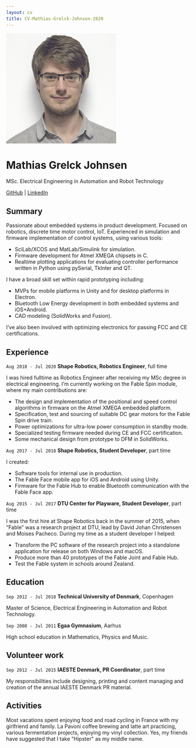 ```yaml
---
layout: cv
title: CV-Mathias-Grelck-Johnsen-2020
---
```


<div id="headshot">
    <img src="media/headshot.png" alt="Mathias Grelck Johnsen" />
</div>



# Mathias Grelck Johnsen
MSc. Electrical Engineering in Automation and Robot Technology

<div id="webaddress">
<a href="https://github.com/MathGrelck">GitHub</a>
| <a href="https://www.linkedin.com/in/mathias-grelck-johnsen-8513056a/">LinkedIn</a>
</div>



## Summary
Passionate about embedded systems in product development. Focused on robotics, discrete time motor control, IoT.
Experienced in simulation and firmware implementation of control systems, using various tools:

+ SciLab/XCOS and MatLab/Simulink for simulation.
+ Firmware development for Atmel XMEGA chipsets in C.
+ Realtime plotting applications for evaluating controller performance written in Python using pySerial, TkInter and QT.

I have a broad skill set within rapid prototyping including:

+ MVPs for mobile platforms in Unity and for desktop platforms in Electron.
+ Bluetooth Low Energy development in both embedded systems and iOS+Android.
+ CAD modeling (SolidWorks and Fusion).

I’ve also been involved with optimizing electronics for passing FCC and CE certifications.



## Experience

`Aug 2018 - Jul 2020`
__Shape Robotics, Robotics Engineer__, full time

I was hired fulltime as Robotics Engineer after receiving my MSc degree in electrical engineering.
I’m currently working on the Fable Spin module, where my main contributions are:

+ The design and implementation of the positional and speed control algorithms in firmware on the Atmel XMEGA embedded platform.
+ Specification, test and sourcing of suitable DC gear motors for the Fable Spin drive train.
+ Power optimizations for ultra-low power consumption in standby mode.
+ Specialized testing firmware needed during CE and FCC certification.
+ Some mechanical design from prototype to DFM in SolidWorks.


`Aug 2017 - Jul 2018`
__Shape Robotics, Student Developer__, part time

I created:
+ Software tools for internal use in production.
+ The Fable Face mobile app for iOS and Android using Unity.
+ Firmware for the Fable Hub to enable Bluetooth communication with the Fable Face app.


`Aug 2015 - Jul 2017`
__DTU Center for Playware, Student Developer__, part time

I was the first hire at Shape Robotics back in the summer of 2015, when “Fable” was a research project at DTU, lead by David Johan Christensen and Moises Pacheco. During my time as a student developer I helped:
+ Transform the PC software of the research project into a standalone application for release on both Windows and macOS.
+ Produce more than 40 prototypes of the Fable Joint and Fable Hub.
+ Test the Fable system in schools around Zealand.



## Education

`Sep 2012 - Jul 2018`
__Technical University of Denmark__, Copenhagen

Master of Science, Electrical Engineering in Automation and Robot Technology.

`Sep 2008 - Jul 2011`
__Egaa Gymnasium__, Aarhus

High school education in Mathematics, Physics and Music.



## Volunteer work

`Sep 2012 - Jul 2015`
__IAESTE Denmark, PR Coordinator__, part time

My responsibilities include designing, printing and content managing and creation of the annual IAESTE Denmark PR material.


## Activities
Most vacations spent enjoying food and road cycling in France with my girlfriend and family. La Pavoni coffee brewing and latte art practicing, various fermentation projects, enjoying my vinyl collection. Yes, my friends have suggested that I take "Hipster" as my middle name.

<!-- ### Footer

Last updated: May 2013 -->


